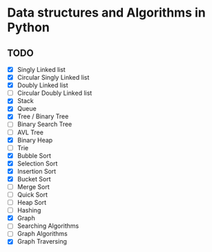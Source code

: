 # Data structures and Algorithms in Python

## TODO
- [x] Singly Linked list
- [x] Circular Singly Linked list
- [x] Doubly Linked list
- [ ] Circular Doubly Linked list
- [x] Stack
- [x] Queue
- [x] Tree / Binary Tree
- [ ] Binary Search Tree
- [ ] AVL Tree
- [x] Binary Heap
- [ ] Trie
- [x] Bubble Sort
- [x] Selection Sort
- [x] Insertion Sort
- [x] Bucket Sort
- [ ] Merge Sort
- [ ] Quick Sort
- [ ] Heap Sort
- [ ] Hashing
- [x] Graph
- [ ] Searching Algorithms
- [ ] Graph Algorithms
- [x] Graph Traversing